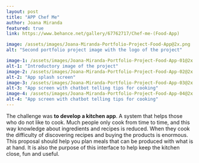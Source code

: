 ```yaml
---
layout: post
title: "APP Chef Me"
author: Joana Miranda
featured: true
link: https://www.behance.net/gallery/67762717/Chef-me-(Food-App)

image: /assets/images/Joana-Miranda-Portfolio-Project-Food-App@2x.png
alt: "Second portfolio project image with the logo of the project"

image-1: /assets/images/Joana-Miranda-Portfolio-Project-Food-App-01@2x.png
alt-1: "Introductory image of the project"
image-2: /assets/images/Joana-Miranda-Portfolio-Project-Food-App-02@2x.png
alt-2: "App splash screen"
image-3: /assets/images/Joana-Miranda-Portfolio-Project-Food-App-03@2x.png
alt-3: "App screen with chatbot telling tips for cooking"
image-4: /assets/images/Joana-Miranda-Portfolio-Project-Food-App-04@2x.png
alt-4: "App screen with chatbot telling tips for cooking"
---
```


The challenge was **to develop a kitchen app**. A system that helps those who do not like to cook. Much people only cook from time to time, and this way knowledge about ingredients and recipes is reduced. When they cook the difficulty of discovering recipes and buying the products is enormous. This proposal should help you plan meals that can be produced with what is at hand. It is also the purpose of this interface to help keep the kitchen close, fun and useful.
